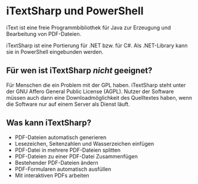 # iTextSharp und PowerShell

iText ist eine freie Programmbibliothek für Java zur Erzeugung und Bearbeitung von PDF-Dateien.

iTextSharp ist eine Portierung für .NET bzw. für C#. Als .NET-Library kann sie in PowerShell eingebunden werden.

## Für wen ist iTextSharp *nicht* geeignet? 
    
Für Menschen die ein Problem mit der GPL haben. iTextSharp steht unter der GNU Affero General Public License (AGPL). 
Nutzer der Software müssen auch dann eine Downloadmöglichkeit des Quelltextes haben, wenn die Software nur auf einem Server als Dienst läuft.

## Was kann iTextSharp?
        
* PDF-Dateien automatisch generieren
* Lesezeichen, Seitenzahlen und Wasserzeichen einfügen
* PDF-Datei in mehrere PDF-Dateien splitten
* PDF-Dateien zu einer PDF-Datei Zusammenfügen 
* Bestehender PDF-Dateien ändern
* PDF-Formularen automatisch ausfüllen
* Mit interaktiven PDFs arbeiten
